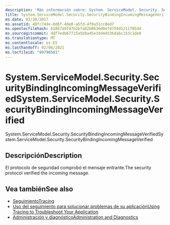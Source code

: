 ```yaml
---
description: 'Más información sobre: System. ServiceModel. Security. SecurityBindingIncomingMessageVerified'
title: System.ServiceModel.Security.SecurityBindingIncomingMessageVerified
ms.date: 03/30/2017
ms.assetid: 40fc744e-8d6f-49e0-a5fd-4f9a31cc0ed7
ms.openlocfilehash: 61867a9f4762bfa82b8636d0e7d759d1211f85dd
ms.sourcegitcommit: ddf7edb67715a5b9a45e3dd44536dabc153c1de0
ms.translationtype: MT
ms.contentlocale: es-ES
ms.lasthandoff: 02/06/2021
ms.locfileid: "99798581"
---
```

# <a name="systemservicemodelsecuritysecuritybindingincomingmessageverified"></a><span data-ttu-id="ec345-103">System.ServiceModel.Security.SecurityBindingIncomingMessageVerified</span><span class="sxs-lookup"><span data-stu-id="ec345-103">System.ServiceModel.Security.SecurityBindingIncomingMessageVerified</span></span>

<span data-ttu-id="ec345-104">System.ServiceModel.Security.SecurityBindingIncomingMessageVerified</span><span class="sxs-lookup"><span data-stu-id="ec345-104">System.ServiceModel.Security.SecurityBindingIncomingMessageVerified</span></span>  
  
## <a name="description"></a><span data-ttu-id="ec345-105">Descripción</span><span class="sxs-lookup"><span data-stu-id="ec345-105">Description</span></span>  

 <span data-ttu-id="ec345-106">El protocolo de seguridad comprobó el mensaje entrante.</span><span class="sxs-lookup"><span data-stu-id="ec345-106">The security protocol verified the incoming message.</span></span>  
  
## <a name="see-also"></a><span data-ttu-id="ec345-107">Vea también</span><span class="sxs-lookup"><span data-stu-id="ec345-107">See also</span></span>

- [<span data-ttu-id="ec345-108">Seguimiento</span><span class="sxs-lookup"><span data-stu-id="ec345-108">Tracing</span></span>](index.md)
- [<span data-ttu-id="ec345-109">Uso del seguimiento para solucionar problemas de su aplicación</span><span class="sxs-lookup"><span data-stu-id="ec345-109">Using Tracing to Troubleshoot Your Application</span></span>](using-tracing-to-troubleshoot-your-application.md)
- [<span data-ttu-id="ec345-110">Administración y diagnóstico</span><span class="sxs-lookup"><span data-stu-id="ec345-110">Administration and Diagnostics</span></span>](../index.md)
